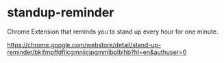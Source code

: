# standup-reminder
Chrome Extension that reminds you to stand up every hour for one minute.

https://chrome.google.com/webstore/detail/stand-up-reminder/bkjfmpffdfllcgmniicjpgmmlbplblhb?hl=en&authuser=0
